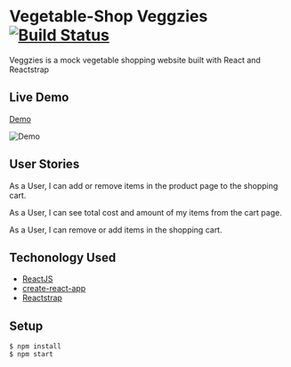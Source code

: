 # Vegetable-Shop Veggzies [![Build Status](https://travis-ci.org/juanmndz/Vegetable-Shop.svg?branch=master)](https://travis-ci.org/juanmndz/Vegetable-Shop)

Veggzies is a mock vegetable shopping website built with React and Reactstrap

## Live Demo

[Demo](http://vegetable-shop.surge.sh/)

![Demo](https://res.cloudinary.com/dni2ym3yq/image/upload/v1534403090/veggzies.gif)

## User Stories

As a User, I can add or remove items in the product page to the shopping cart.

As a User, I can see total cost and amount of my items from the cart page.

As a User, I can remove or add items in the shopping cart.

## Techonology Used

- [ReactJS](https://reactjs.org/)
- [create-react-app](https://github.com/facebook/create-react-app)
- [Reactstrap](https://reactstrap.github.io)

## Setup

```shell
$ npm install
$ npm start
```

